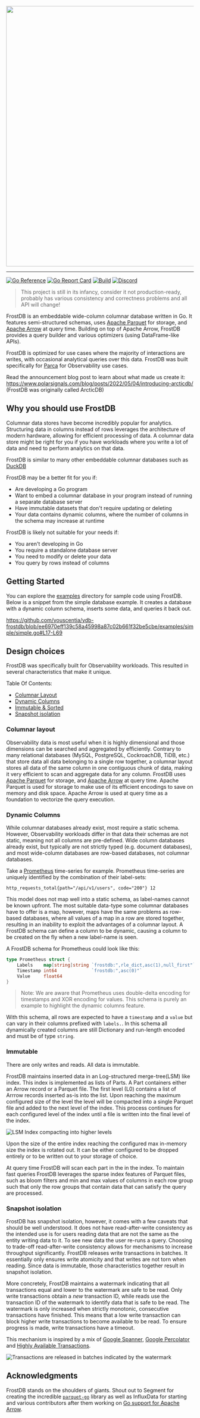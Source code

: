 <p align="center">
  <img width="700" src="https://user-images.githubusercontent.com/4546722/174077529-810726ff-a3c6-4ac4-b0f5-77f065124b09.png">
</p>


---

[![Go Reference](https://pkg.go.dev/badge/github.com/youscentia/ydb-frostdb.svg)](https://pkg.go.dev/github.com/youscentia/ydb-frostdb)
[![Go Report Card](https://goreportcard.com/badge/github.com/youscentia/ydb-frostdb)](https://goreportcard.com/report/github.com/youscentia/ydb-frostdb)
[![Build](https://github.com/youscentia/ydb-frostdb/actions/workflows/go.yml/badge.svg)](https://github.com/youscentia/ydb-frostdb/actions/workflows/go.yml)
[![Discord](https://img.shields.io/discord/813669360513056790?label=Discord)](https://discord.com/invite/ZgUpYgpzXy)

> This project is still in its infancy, consider it not production-ready, probably has various consistency and correctness problems and all API will change!

FrostDB is an embeddable wide-column columnar database written in Go. It features semi-structured schemas, uses [Apache Parquet](https://parquet.apache.org/) for storage, and [Apache Arrow](https://arrow.apache.org/) at query time. Building on top of Apache Arrow, FrostDB provides a query builder and various optimizers (using DataFrame-like APIs).

FrostDB is optimized for use cases where the majority of interactions are writes, with occasional analytical queries over this data. FrostDB was built specifically for [Parca](https://parca.dev/) for Observability use cases.

Read the announcement blog post to learn about what made us create it: https://www.polarsignals.com/blog/posts/2022/05/04/introducing-arcticdb/ (FrostDB was originally called ArcticDB)

## Why you should use FrostDB

Columnar data stores have become incredibly popular for analytics. Structuring data in columns instead of rows leverages the architecture of modern hardware, allowing for efficient processing of data.
A columnar data store might be right for you if you have workloads where you write a lot of data and need to perform analytics on that data.

FrostDB is similar to many other embeddable columnar databases such as [DuckDB](https://duckdb.org/)

FrostDB may be a better fit for you if:
- Are developing a Go program
- Want to embed a columnar database in your program instead of running a separate database server
- Have immutable datasets that don't require updating or deleting
- Your data contains dynamic columns, where the number of columns in the schema may increase at runtime

FrostDB is likely not suitable for your needs if:
- You aren't developing in Go
- You require a standalone database server
- You need to modify or delete your data
- You query by rows instead of columns

## Getting Started

You can explore the [examples](https://github.com/youscentia/ydb-frostdb/tree/main/examples) directory for sample code using FrostDB. Below is a snippet from the simple database example. It creates a database with a dynamic column schema, inserts some data, and queries it back out.

https://github.com/youscentia/ydb-frostdb/blob/ee6970eff139c58a45998a87c02b661f32be5cbe/examples/simple/simple.go#L17-L69


## Design choices

FrostDB was specifically built for Observability workloads. This resulted in several characteristics that make it unique.

Table Of Contents:

* [Columnar Layout](#columnar-layout)
* [Dynamic Columns](#dynamic-columns)
* [Immutable & Sorted](#immutable--sorted)
* [Snapshot isolation](#snapshot-isolation)

### Columnar layout

Observability data is most useful when it is highly dimensional and those dimensions can be searched and aggregated by efficiently. Contrary to many relational databases (MySQL, PostgreSQL, CockroachDB, TiDB, etc.) that store data all data belonging to a single row together, a columnar layout stores all data of the same column in one contiguous chunk of data, making it very efficient to scan and aggregate data for any column. FrostDB uses [Apache Parquet](https://parquet.apache.org/) for storage, and [Apache Arrow](https://arrow.apache.org/) at query time. Apache Parquet is used for storage to make use of its efficient encodings to save on memory and disk space. Apache Arrow is used at query time as a foundation to vectorize the query execution.

### Dynamic Columns

While columnar databases already exist, most require a static schema. However, Observability workloads differ in that data their schemas are not static, meaning not all columns are pre-defined. Wide column databases already exist, but typically are not strictly typed (e.g. document databases), and most wide-column databases are row-based databases, not columnar databases.

Take a [Prometheus](https://prometheus.io/) time-series for example. Prometheus time-series are uniquely identified by the combination of their label-sets:

```
http_requests_total{path="/api/v1/users", code="200"} 12
```

This model does not map well into a static schema, as label-names cannot be known upfront. The most suitable data-type some columnar databases have to offer is a map, however, maps have the same problems as row-based databases, where all values of a map in a row are stored together, resulting in an inability to exploit the advantages of a columnar layout. A FrostDB schema can define a column to be dynamic, causing a column to be created on the fly when a new label-name is seen.

A FrostDB schema for Prometheus could look like this:

```go
type Prometheus struct {
	Labels    map[string]string `frostdb:",rle_dict,asc(1),null_first"`
	Timestamp int64             `frostdb:",asc(0)"`
	Value     float64
}
```

> Note: We are aware that Prometheus uses double-delta encoding for timestamps and XOR encoding for values. This schema is purely an example to highlight the dynamic columns feature.

With this schema, all rows are expected to have a `timestamp` and a `value` but can vary in their columns prefixed with `labels.`. In this schema all dynamically created columns are still Dictionary and run-length encoded and must be of type `string`.

### Immutable

There are only writes and reads. All data is immutable. 

FrostDB maintains inserted data in an Log-structured merge-tree(LSM) like index. This index is implemented as lists of Parts. A Part containers either an Arrow record or a 
Parquet file. The first level (L0) contains a list of Arrrow records inserted as-is into the list. Upon reaching the maximum configured size of the level the level will be compacted
 into a single Parquet file and added to the next level of the index. This process continues for each configured level of the index until a file is written into the final level of the index.

![LSM Index compacting into higher levels](https://docs.google.com/drawings/d/e/2PACX-1vRckTzb-D57UaxDUSCQjyD4mZN_3_Cu032oA-2kLCu_owrYeaT4nrYCKBP1QYS8EMqv3bI3Kiudt_jV/pub?w=960&h=720)

Upon the size of the entire index reaching the configured max in-memory size the index is rotated out. It can be either configured to be dropped entirely or to be written out to 
your storage of choice.

At query time FrostDB will scan each part in the in the index. To maintain fast queries FrostDB leverages the sparse index features of Parquet files, such as bloom filters and min
and max values of columns in each row group such that only the row groups that contain data that can satisfy the query are processed.

### Snapshot isolation

FrostDB has snapshot isolation, however, it comes with a few caveats that should be well understood. It does not have read-after-write consistency as the intended use is for users reading data that are not the same as the entity writing data to it. To see new data the user re-runs a query. Choosing to trade-off read-after-write consistency allows for mechanisms to increase throughput significantly. FrostDB releases write transactions in batches. It essentially only ensures write atomicity and that writes are not torn when reading. Since data is immutable, those characteristics together result in snapshot isolation. 

More concretely, FrostDB maintains a watermark indicating that all transactions equal and lower to the watermark are safe to be read. Only write transactions obtain a _new_ transaction ID, while reads use the transaction ID of the watermark to identify data that is safe to be read. The watermark is only increased when strictly monotonic, consecutive transactions have finished. This means that a low write transaction can block higher write transactions to become available to be read. To ensure progress is made, write transactions have a timeout.

This mechanism is inspired by a mix of [Google Spanner](https://research.google/pubs/pub39966/), [Google Percolator](https://research.google/pubs/pub36726/) and [Highly Available Transactions](https://www.vldb.org/pvldb/vol7/p181-bailis.pdf).

![Transactions are released in batches indicated by the watermark](https://docs.google.com/drawings/d/1qmcMg9sXnDZix9eWSvOtWJD06yHsLpgho8M-DGF84bU/export/svg)

## Acknowledgments

FrostDB stands on the shoulders of giants. Shout out to Segment for creating the incredible [`parquet-go`](https://github.com/parquet-go/parquet-go) library as well as InfluxData for starting and various contributors after them working on [Go support for Apache Arrow](https://pkg.go.dev/github.com/apache/arrow/go/arrow).

